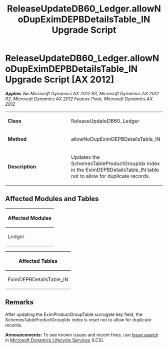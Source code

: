﻿---
title: ReleaseUpdateDB60_Ledger.allowNoDupEximDEPBDetailsTable_IN Upgrade Script
TOCTitle: ReleaseUpdateDB60_Ledger.allowNoDupEximDEPBDetailsTable_IN Upgrade Script
ms:assetid: 5e2e6070-94ee-a773-34c9-07872e80d9fa
ms:mtpsurl: https://msdn.microsoft.com/en-us/library/JJ719017(v=AX.60)
ms:contentKeyID: 49708557
ms.date: 05/18/2015
mtps_version: v=AX.60
---

# ReleaseUpdateDB60\_Ledger.allowNoDupEximDEPBDetailsTable\_IN Upgrade Script [AX 2012]


_**Applies To:** Microsoft Dynamics AX 2012 R3, Microsoft Dynamics AX 2012 R2, Microsoft Dynamics AX 2012 Feature Pack, Microsoft Dynamics AX 2012_

<table>
<colgroup>
<col style="width: 50%" />
<col style="width: 50%" />
</colgroup>
<tbody>
<tr class="odd">
<td><p><strong>Class</strong></p></td>
<td><p>ReleaseUpdateDB60_Ledger</p></td>
</tr>
<tr class="even">
<td><p><strong>Method</strong></p></td>
<td><p>allowNoDupEximDEPBDetailsTable_IN</p></td>
</tr>
<tr class="odd">
<td><p><strong>Description</strong></p></td>
<td><p>Updates the SchemesTableProductGroupIdx index in the EximDEPBDetailsTable_IN table not to allow for duplicate records.</p></td>
</tr>
</tbody>
</table>


## Affected Modules and Tables

<table>
<colgroup>
<col style="width: 100%" />
</colgroup>
<thead>
<tr class="header">
<th><p>Affected Modules</p></th>
</tr>
</thead>
<tbody>
<tr class="odd">
<td><p>Ledger</p></td>
</tr>
</tbody>
</table>


<table>
<colgroup>
<col style="width: 100%" />
</colgroup>
<thead>
<tr class="header">
<th><p>Affected Tables</p></th>
</tr>
</thead>
<tbody>
<tr class="odd">
<td><p>EximDEPBDetailsTable_IN</p></td>
</tr>
</tbody>
</table>


## Remarks

After updating the EximProductGroupTable surrogate key field, the SchemesTableProductGroupIdx index is reset not to allow for duplicate records.

  
**Announcements:** To see known issues and recent fixes, use [Issue search](http://go.microsoft.com/fwlink/?linkid=389258) in [Microsoft Dynamics Lifecycle Services](http://go.microsoft.com/fwlink/?linkid=306505) (LCS).

